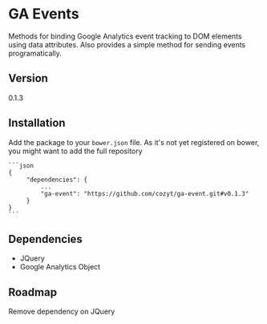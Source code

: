 # GA Events

Methods for binding Google Analytics event tracking to DOM elements using data attributes. Also provides a simple method for sending events programatically.

## Version

0.1.3

## Installation

Add the package to your `bower.json` file. As it's not yet registered on bower, you might want to add the full repository

    ```json
    {
         "dependencies": {
             ...
             "ga-event": "https://github.com/cozyt/ga-event.git#v0.1.3"
         }
    }
    ```

## Dependencies

- JQuery
- Google Analytics Object

## Roadmap

Remove dependency on JQuery
